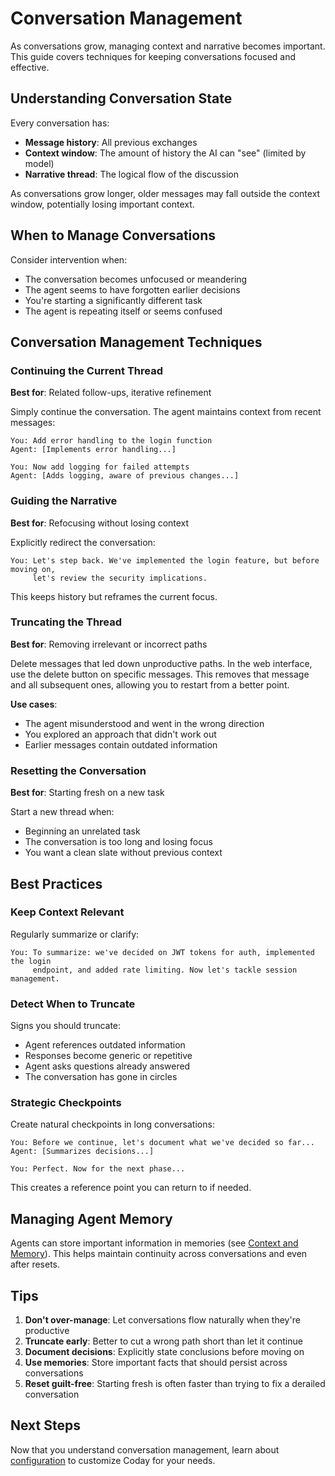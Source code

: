 # Conversation Management

As conversations grow, managing context and narrative becomes important. This guide covers techniques for keeping conversations focused and effective.

## Understanding Conversation State

Every conversation has:
- **Message history**: All previous exchanges
- **Context window**: The amount of history the AI can "see" (limited by model)
- **Narrative thread**: The logical flow of the discussion

As conversations grow longer, older messages may fall outside the context window, potentially losing important context.

## When to Manage Conversations

Consider intervention when:
- The conversation becomes unfocused or meandering
- The agent seems to have forgotten earlier decisions
- You're starting a significantly different task
- The agent is repeating itself or seems confused

## Conversation Management Techniques

### Continuing the Current Thread

**Best for**: Related follow-ups, iterative refinement

Simply continue the conversation. The agent maintains context from recent messages:

```
You: Add error handling to the login function
Agent: [Implements error handling...]

You: Now add logging for failed attempts
Agent: [Adds logging, aware of previous changes...]
```

### Guiding the Narrative

**Best for**: Refocusing without losing context

Explicitly redirect the conversation:

```
You: Let's step back. We've implemented the login feature, but before moving on, 
     let's review the security implications.
```

This keeps history but reframes the current focus.

### Truncating the Thread

**Best for**: Removing irrelevant or incorrect paths

Delete messages that led down unproductive paths. In the web interface, use the delete button on specific messages. This removes that message and all subsequent ones, allowing you to restart from a better point.

**Use cases**:
- The agent misunderstood and went in the wrong direction
- You explored an approach that didn't work out
- Earlier messages contain outdated information

### Resetting the Conversation

**Best for**: Starting fresh on a new task

Start a new thread when:
- Beginning an unrelated task
- The conversation is too long and losing focus
- You want a clean slate without previous context

## Best Practices

### Keep Context Relevant

Regularly summarize or clarify:
```
You: To summarize: we've decided on JWT tokens for auth, implemented the login 
     endpoint, and added rate limiting. Now let's tackle session management.
```

### Detect When to Truncate

Signs you should truncate:
- Agent references outdated information
- Responses become generic or repetitive
- Agent asks questions already answered
- The conversation has gone in circles

### Strategic Checkpoints

Create natural checkpoints in long conversations:
```
You: Before we continue, let's document what we've decided so far...
Agent: [Summarizes decisions...]

You: Perfect. Now for the next phase...
```

This creates a reference point you can return to if needed.

## Managing Agent Memory

Agents can store important information in memories (see [Context and Memory](../05-working-effectively/context-and-memory.md)). This helps maintain continuity across conversations and even after resets.

## Tips

1. **Don't over-manage**: Let conversations flow naturally when they're productive
2. **Truncate early**: Better to cut a wrong path short than let it continue
3. **Document decisions**: Explicitly state conclusions before moving on
4. **Use memories**: Store important facts that should persist across conversations
5. **Reset guilt-free**: Starting fresh is often faster than trying to fix a derailed conversation

## Next Steps

Now that you understand conversation management, learn about [configuration](../04-configuration/configuration-levels.md) to customize Coday for your needs.
